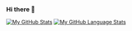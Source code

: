 ### Hi there 👋

[![My GitHub Stats](https://github-readme-stats.vercel.app/api/?username=jasongaylord&count_private=true&theme=tokyonight&showicons=true%29)]()
[![My GitHub Language Stats](https://github-readme-stats.vercel.app/api/top-langs/?username=jasongaylord&langs_count=5&theme=tokyonight%29)]()

<!--
**rohKane/rohKane** is a ✨ _special_ ✨ repository because its `README.md` (this file) appears on your GitHub profile.

Here are some ideas to get you started:

- 🔭 I’m currently working on ...
- 🌱 I’m currently learning ...
- 👯 I’m looking to collaborate on ...
- 🤔 I’m looking for help with ...
- 💬 Ask me about ...
- 📫 How to reach me: ...
- 😄 Pronouns: ...
- ⚡ Fun fact: ...
-->
